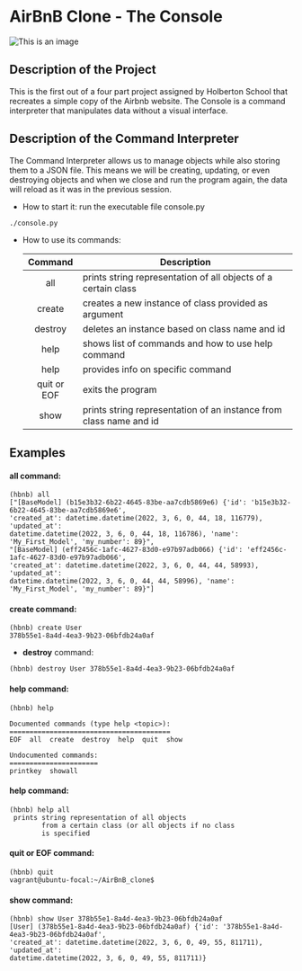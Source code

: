 # AirBnB Clone - The Console

![This is an image](https://holbertonintranet.s3.amazonaws.com/uploads/medias/2018/6/65f4a1dd9c51265f49d0.png?X-Amz-Algorithm=AWS4-HMAC-SHA256&X-Amz-Credential=AKIARDDGGGOU5BHMTQX4%2F20220305%2Fus-east-1%2Fs3%2Faws4_request&X-Amz-Date=20220305T221520Z&X-Amz-Expires=86400&X-Amz-SignedHeaders=host&X-Amz-Signature=ac0e5392e017cf530fc22964d286ed29d62bd91a83b25c32ee135d4ac23cc81d)

## Description of the Project

This is the first out of a four part project assigned by Holberton School
that recreates a simple copy of the Airbnb website. The Console is a
command interpreter that manipulates data without a visual interface.

## Description of the Command Interpreter

The Command Interpreter allows us to manage objects while also storing them to a JSON file.
This means we will be creating, updating, or even destroying objects and when we close and run
the program again, the data will reload as it was in the previous session.

  * How to start it:  run the executable file console.py
```
./console.py
```
  * How to use its commands:

     | Command       |  Description                                                       |
     |     :---:     | -----------------------------------------------------------------  |
     | all           | prints string representation of all objects of a certain class     |
     | create        | creates a new instance of class provided as argument               |
     | destroy       | deletes an instance based on class name and id                     |
     | help          | shows list of commands and how to use help command                 |
     | help <topic>  | provides info on specific command                                  |
     | quit or EOF   | exits the program                                                  |
     | show          | prints string representation of an instance from class name and id |

## Examples

#### all command:
```
(hbnb) all
["[BaseModel] (b15e3b32-6b22-4645-83be-aa7cdb5869e6) {'id': 'b15e3b32-6b22-4645-83be-aa7cdb5869e6',
'created_at': datetime.datetime(2022, 3, 6, 0, 44, 18, 116779), 'updated_at':
datetime.datetime(2022, 3, 6, 0, 44, 18, 116786), 'name': 'My_First_Model', 'my_number': 89}",
"[BaseModel] (eff2456c-1afc-4627-83d0-e97b97adb066) {'id': 'eff2456c-1afc-4627-83d0-e97b97adb066',
'created_at': datetime.datetime(2022, 3, 6, 0, 44, 44, 58993), 'updated_at': 
datetime.datetime(2022, 3, 6, 0, 44, 44, 58996), 'name': 'My_First_Model', 'my_number': 89}"]

```
#### create command:
```
(hbnb) create User
378b55e1-8a4d-4ea3-9b23-06bfdb24a0af
```

  * **destroy** command:
```
(hbnb) destroy User 378b55e1-8a4d-4ea3-9b23-06bfdb24a0af
```
#### help command:
```
(hbnb) help

Documented commands (type help <topic>):
========================================
EOF  all  create  destroy  help  quit  show

Undocumented commands:
======================
printkey  showall
```
####  help <topic> command:
```
(hbnb) help all
 prints string representation of all objects
        from a certain class (or all objects if no class
        is specified
```
####  quit or EOF command:
```
(hbnb) quit
vagrant@ubuntu-focal:~/AirBnB_clone$
```
####  show command:
```
(hbnb) show User 378b55e1-8a4d-4ea3-9b23-06bfdb24a0af
[User] (378b55e1-8a4d-4ea3-9b23-06bfdb24a0af) {'id': '378b55e1-8a4d-4ea3-9b23-06bfdb24a0af',
'created_at': datetime.datetime(2022, 3, 6, 0, 49, 55, 811711), 'updated_at':
datetime.datetime(2022, 3, 6, 0, 49, 55, 811711)}
```
